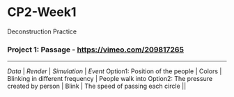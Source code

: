 # CP2-Week1
Deconstruction Practice

### Project 1: Passage - https://vimeo.com/209817265
---
*Data* | *Render* | *Simulation* | *Event*
Option1: Position of the people | Colors | Blinking in different frequency | People walk into 
Option2: The pressure created by person | Blink | 
The speed of passing each circle ||
